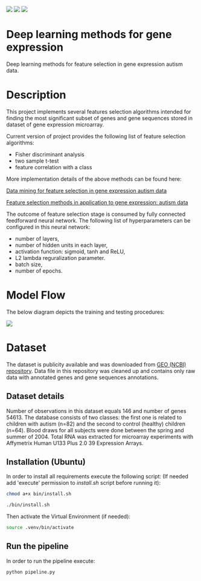 ![](https://img.shields.io/badge/Python-3.6-blue.svg) ![](https://img.shields.io/badge/NumPy-1.14.2-blue.svg) ![](https://img.shields.io/badge/License-MIT-blue.svg)

# Deep learning methods for gene expression
Deep learning methods for feature selection in gene expression autism data.
# Description
This project implements several features selection algorithms intended for finding the most significant subset of genes and gene sequences stored in dataset of gene expression microarray. 

Current version of project provides the following list of feature selection algorithms:
* Fisher discriminant analysis
* two sample t-test
* feature correlation with a class
  
More implementation details of the above methods can be found here:

[Data mining for feature selection in gene expression autism data](http://www.sciencedirect.com/science/article/pii/S0957417414005259)

[Feature selection methods in application to gene expression: autism data](http://www.pe.org.pl/articles/2014/8/47.pdf)

The outcome of feature selection stage is consumed by fully connected feedforward neural network. The following list of hyperparameters can be configured in this neural network:
* number of layers,
* number of hidden units in each layer,
* activation function: sigmoid, tanh and ReLU,
* L2 lambda reguralization parameter.
* batch size,
* number of epochs.

# Model Flow
The below diagram depicts the training and testing procedures:

![](pics/model_flow.png)

# Dataset

The dataset is publicity available and was downloaded from [GEO (NCBI) repository](https://www.ncbi.nlm.nih.gov/sites/GDSbrowser?acc=GDS4431). Data file in this repository was cleaned up and contains only raw data with annotated genes and gene sequences annotations.

## Dataset details
Number of observations in this dataset equals 146 and number of genes 54613. The database consists of two classes: the first one is related to children with autism (n=82) and the second to control (healthy) children (n=64). Blood draws for all subjects were done between the spring and  summer  of  2004.  Total  RNA  was  extracted  for  microarray experiments with Affymetrix Human U133 Plus 2.0 39 Expression Arrays. 

## Installation (Ubuntu)

In order to install all requirements execute the following script:
(If needed add 'execute' permission to *install.sh* script before running it):
```bash
chmod a+x bin/install.sh
```

```bash
./bin/install.sh
```

Then activate the Virtual Environment (if needed):
```bash
source .venv/bin/activate
```
## Run the pipeline
In order to run the pipeline execute:
```
python pipeline.py
```
